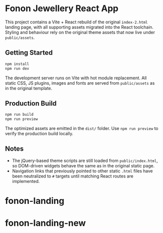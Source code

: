 # Fonon Jewellery React App

This project contains a Vite + React rebuild of the original `index-2.html` landing page, with all supporting assets migrated into the React toolchain. Styling and behaviour rely on the original theme assets that now live under `public/assets`.

## Getting Started

```bash
npm install
npm run dev
```

The development server runs on Vite with hot module replacement. All static CSS, JS plugins, images and fonts are served from `public/assets` as in the original template.

## Production Build

```bash
npm run build
npm run preview
```

The optimized assets are emitted in the `dist/` folder. Use `npm run preview` to verify the production build locally.

## Notes

- The jQuery-based theme scripts are still loaded from `public/index.html`, so DOM-driven widgets behave the same as in the original static page.
- Navigation links that previously pointed to other static `.html` files have been neutralized to `#` targets until matching React routes are implemented.
# fonon-landing
# fonon-landing-new
